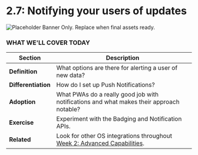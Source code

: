 # 2.7: Notifying your users of updates

![Placeholder Banner Only. Replace when final assets ready.](_media/day-07.png)

### WHAT WE'LL COVER TODAY

| Section | Description |
| ------- | ----------- |
| **Definition** | What options are there for alerting a user of new data? |
| **Differentiation** | How do I set up Push Notifications? |
| **Adoption** | What PWAs do a really good job with notifications and what makes their approach notable? |
| **Exercise** | Experiment with the Badging and Notification APIs. |
| **Related** | Look for other OS integrations throughout [Week 2: Advanced Capabilities](../advanced-capabilities). |
